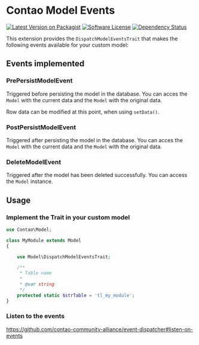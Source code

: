 # Contao Model Events

[![Latest Version on Packagist][ico-version]][link-packagist]
[![Software License][ico-license]]()
[![Dependency Status][ico-dependencies]][link-dependencies]

This extension provides the `DispatchModelEventsTrait` that makes the following events available for your custom model:

## Events implemented

### PrePersistModelEvent

Triggered before persisting the model in the database. You can acces the `Model` with the current data and the `Model` with the original data.

Row data can be modified at this point, when using `setData()`.

### PostPersistModelEvent

Triggered after persisting the model in the database. You can acces the `Model` with the current data and the `Model` with the original data.

### DeleteModelEvent

Triggered after the model has been deleted successfully. You can access the `Model` instance.

## Usage

### Implement the Trait in your custom model

```php
use Contao\Model;

class MyModule extends Model
{

    use Model\DispatchModelEventsTrait;

    /**
     * Table name
     *
     * @var string
     */
    protected static $strTable = 'tl_my_module';
} 
```

### Listen to the events

https://github.com/contao-community-alliance/event-dispatcher#listen-on-events

[ico-version]: https://img.shields.io/packagist/v/richardhj/contao-model-events.svg?style=flat-square
[ico-license]: https://img.shields.io/badge/license-LGPL-brightgreen.svg?style=flat-square
[ico-dependencies]: https://www.versioneye.com/php/richardhj:contao-model-events/badge.svg?style=flat-square

[link-packagist]: https://packagist.org/packages/richardhj/contao-model-events
[link-dependencies]: https://www.versioneye.com/php/richardhj:contao-model-events
